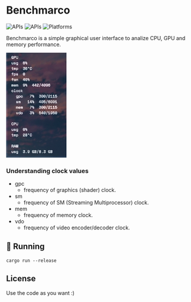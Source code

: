 # Benchmarco

![APIs](https://img.shields.io/badge/Rust-gray?logo=rust&style=flat-square)
![APIs](https://img.shields.io/badge/Vulkan-gray?logo=Vulkan&style=flat-square)
![Platforms](https://img.shields.io/badge/platforms-windows%20%7C%20linux%20-red?style=flat-square)

Benchmarco is a simple graphical user interface to analize CPU, GPU and memory performance.

![Screenshot](./screenshots/1.png)

### Understanding clock values
- gpc
    - frequency of graphics (shader) clock.
- sm
    - frequency of SM (Streaming Multiprocessor) clock.
- mem
    - frequency of memory clock.
- vdo
    - frequency of video encoder/decoder clock.


## 🚀 Running
```
cargo run --release
```

## License
Use the code as you want :)